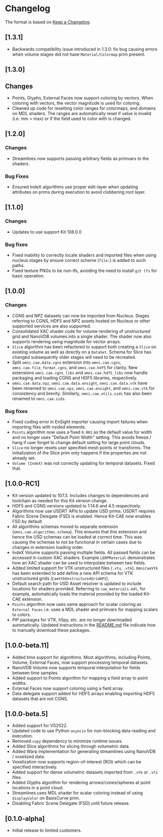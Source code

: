 # Changelog

The format is based on [Keep a Changelog](https://keepachangelog.com/en/1.0.0/).

## [1.3.1]

* Backwards compatibility issue introduced in 1.3.0: fix bug causing errors when volume stages
  did not have `Material/Colormap` prim present.

## [1.3.0]

## Changes

* Points, Glyphs, External Faces now support coloring by vectors. When coloring with vectors, the
  vector magnitude is used for coloring.
* Cleaned up code for resetting color ranges for colormaps, and domains on MDL shaders. The ranges are automatically
  reset if value is invalid (i.e. min > max) or if the field used to color with is changed.

## [1.2.0]

### Changes

* Streamlines now supports passing arbitrary fields as primvars to the shaders.

### Bug Fixes

* Ensured IndeX algorithms use proper edit-layer when updating attributes on prims during execution
  to avoid clobbering root layer.

## [1.1.0]

### Changes

* Updates to use support Kit 108.0.0

### Bug fixes

* Fixed inability to correctly locate shaders and imported files when using nucleus stages by ensure
  correct scheme (`file:`) is added to such paths.
* Fixed texture PNGs to be non-lfs, avoiding the need to install `git lfs` for basic operation.

## [1.0.0]

### Changes

* CGNS and NPZ datasets can now be imported from Nucleus. Stages referring to CGNS, HDF5 and NPZ assets hosted on Nucleus
  or other supported services are also supported.
* Consolidated XAC shader code for volume rendering of unstructured grid and NanoVDB volumes into a single shader. The shader
  now also supports rendering using magnitude for vector arrays.
* `Slice` algorithm has been refactored to support both creating a `Slice` on existing volume as well as directly on
  a `DataSet`. Schema for Slice has changed subsequently older stages will need to be recreated.
* Split `omni.cae.data.cgns` extension into `omni.cae.cgns`, `omni.cae.file_format.cgns`, and `omni.cae.hdf5` for
  clarity. New extensions `omni.cae.cgns_libs` and `omni.cae.hdf5_libs` now handle packaging and loading CGNS and HDF5 libraries,
  respectively.
* `omni.cae.data.npz`, `omni.cae.data.ensight`, `omni.cae.data.vtk` have been renamed to `omni.cae.npz`, `omni.cae.ensight`,
  and `omni.cae.vtk` for consistency and brevity. Similarly, `omni.cae.utils.sids` has also been renamed to `omni.cae.sids`.

### Bug fixes

* Fixed coding error in EnSight importer causing import failures when importing files with nsided elements.
* `Points` algorithm now uses a fixed `0.001` as the default value for width and no longer uses "Default Point Width"
  setting. This avoids freeze / hang if user forget to change default setting for large point clouds.
* `Slice` no longer resets user specified mesh points or transforms. The initialization of the Slice prim only happens if the
  properties are not already set.
* `Volume (IndeX)` was not correctly updating for temporal datasets. Fixed that.


## [1.0.0-RC1]

* Kit version updated to 107.3. Includes changes to dependencies and toolchain as needed for this Kit version change.
* HDF5 and CGNS versions updated to 1.14.6 and 4.5 respectively.
* Algorithms now use USDRT APIs to update USD prims. USDRT requires Fabric Scene Delegate (FSD) is enabled. Hence Kit-CAE
  now enables FSD by default.
* All algorithms schemas moved to separate extension (`omni.cae.algorithms.schema`). This ensures that this extension
  and hence the USD schemas can be loaded at correct time. This was causing the schemas to not be functional
  in certain cases due to changes in extension loading order.
* IndeX Volume supports passing multiple fields. All passed fields can be accessed in custom XAC shaders. Example
  `LERPMaterial` demonstrates how an XAC shader can be used to interpolate between two fields.
* Added limited support for VTK unstructured files (`.vtu`, `.vtk`). `OmniCaeVtk` has been extended to add define a new
  API schema for VTK unstructured grids (`CaeVtkUnstructuredGridAPI`).
* Default search path for USD Asset resolver is updated to include locations for shaders provided. Referring to
  `cae_materials.mdl`, for example, automatically loads the material provided by the loaded Kit-CAE extension.
* `Points` algorithm now uses same approach for scalar coloring as `External Faces` i.e. uses a MDL shader and primvars
  for mapping scalars to colors.
* PIP packages for VTK, h5py, etc. are no longer downloaded automatically.
  Updated instructions in the [README.md](./README.md) file indicate how to manually download these packages.

## [1.0.0-beta.11]

* Added time support for algorithms. Most algorithms, including Points, Volume, External Faces, now support processing temporal
  datasets.
* NanoVDB Volume now supports temporal interpolation for fields between time samples.
* Added support to Points algorithm for mapping a field array to point widths.
* External Faces now support coloring using a field array.
* Data delegate support added for HDF5 arrays enabling importing HDF5 datasets that are not CGNS.

## [1.0.0-beta.5]

* Added support for VS2022.
* Updated code to use Python `asyncio` for non-blocking data reading and execution.
* Removed `cupy` dependency to minimize runtime issues.
* Added Slice algorithms for slicing through volumetric data.
* Added Warp implementation for generating streamlines using NanoVDB / voxelized data.
* Voxelization now supports region-of-interest (ROI) which can be specified interactively.
* Added support for dense volumetric datasets imported from `.vtk` or `.vti` files.
* Added Glyphs algorithm for rendering arrows/cones/spheres at point locations in a point cloud.
* Streamlines uses MDL shader for scalar coloring instead of using `displayColor` on BasisCurve prim.
* Disabling Fabric Scene Delegate (FSD) until future release.

## [0.1.0-alpha]

* Initial release to limited customers.
